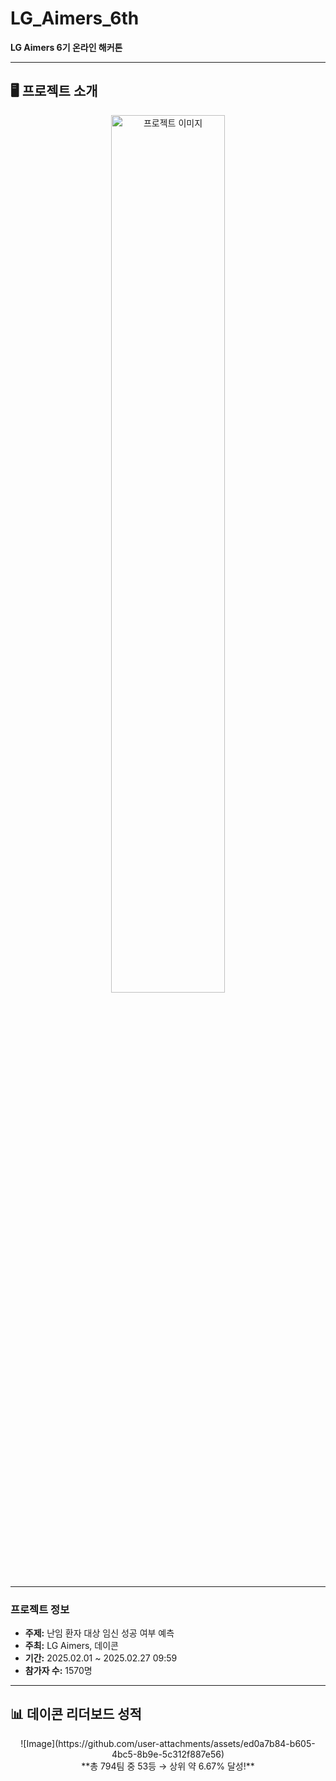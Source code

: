 # LG_Aimers_6th  
**LG Aimers 6기 온라인 해커톤**

---

## 🖥️ 프로젝트 소개

<div align="center">
  <img src="https://github.com/user-attachments/assets/537effae-1740-4f6a-89a8-2b216e35c22e" alt="프로젝트 이미지" width="60%">
</div>

---

### 프로젝트 정보

- **주제:** 난임 환자 대상 임신 성공 여부 예측  
- **주최:** LG Aimers, 데이콘  
- **기간:** 2025.02.01 ~ 2025.02.27 09:59  
- **참가자 수:** 1570명

---

## 📊 데이콘 리더보드 성적

<div align="center">
  ![Image](https://github.com/user-attachments/assets/ed0a7b84-b605-4bc5-8b9e-5c312f887e56)
</div>

<div align="center">
  **총 794팀 중 53등 → 상위 약 6.67% 달성!**
</div>
